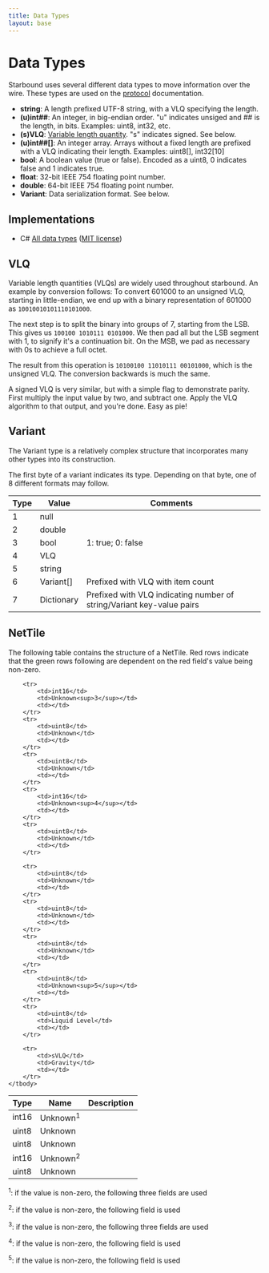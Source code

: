 ```yaml
---
title: Data Types
layout: base
---
```


# Data Types

Starbound uses several different data types to move information over the wire. These types are used on the [protocol](/networking) documentation.

* **string**: A length prefixed UTF-8 string, with a VLQ specifying the length.
* **(u)int##**: An integer, in big-endian order. "u" indicates unsiged and ## is the length, in bits. Examples: uint8, int32, etc.
* **(s)VLQ**: [Variable length quantity](https://en.wikipedia.org/wiki/Variable-length_quantity). "s" indicates signed. See below.
* **(u)int##[]**: An integer array. Arrays without a fixed length are prefixed with a VLQ indicating their length. Examples: uint8[], int32[10]
* **bool**: A boolean value (true or false). Encoded as a uint8, 0 indicates false and 1 indicates true.
* **float**: 32-bit IEEE 754 floating point number.
* **double**: 64-bit IEEE 754 floating point number.
* **Variant**: Data serialization format. See below.

## Implementations

* C# [All data types](https://github.com/SirCmpwn/StarNet/blob/master/StarNet/Common/StarboundStream.cs) ([MIT license](https://github.com/SirCmpwn/StarNet/blob/master/LICENSE))

## VLQ

Variable length quantities (VLQs) are widely used throughout starbound. An example by conversion follows:
To convert 601000 to an unsigned VLQ, starting in little-endian, we end up with a binary representation of 601000 as `10010010101110101000`.

The next step is to split the binary into groups of 7, starting from the LSB. This gives us `100100 1010111 0101000`. We then pad all but the LSB segment with 1, to signify it's a continuation bit. On the MSB, we pad as necessary with 0s to achieve a full octet.

The result from this operation is `10100100 11010111 00101000`, which is the unsigned VLQ. The conversion backwards is much the same.

A signed VLQ is very similar, but with a simple flag to demonstrate parity. First multiply the input value by two, and subtract one. Apply the VLQ algorithm to that output, and you're done. Easy as pie!

## Variant

The Variant type is a relatively complex structure that incorporates many other types into its construction.

The first byte of a variant indicates its type. Depending on that byte, one of 8 different formats may follow.

<table class="table">
    <thead>
        <tr>
            <th>Type</th>
            <th>Value</th>
            <th>Comments</th>
        </tr>
    </thead>
    <tbody>
        <tr>
            <td>1</td>
            <td>null</td>
            <td></td>
        </tr>
        <tr>
            <td>2</td>
            <td>double</td>
            <td></td>
        </tr>
        <tr>
            <td>3</td>
            <td>bool</td>
            <td>1: true; 0: false</td>
        </tr>
        <tr>
            <td>4</td>
            <td>VLQ</td>
            <td></td>
        </tr>
        <tr>
            <td>5</td>
            <td>string</td>
            <td></td>
        </tr>
        <tr>
            <td>6</td>
            <td>Variant[]</td>
            <td>Prefixed with VLQ with item count</td>
        </tr>
        <tr>
            <td>7</td>
            <td>Dictionary</td>
            <td>Prefixed with VLQ indicating number of string/Variant key-value pairs</td>
        </tr>
    </tbody>
</table>

## NetTile

The following table contains the structure of a NetTile. Red rows indicate that the green rows following are dependent on the red field's value being non-zero.

<table class="table">
    <thead>
        <th>Type</th>
        <th>Name</th>
        <th>Description</th>
    </thead>
    <tbody>
        <tr>
            <td>int16</td>
            <td>Unknown<sup>1</sup></td>
            <td></td>
        </tr>
        <tr>
            <td>uint8</td>
            <td>Unknown</td>
            <td></td>
        </tr>
        <tr>
            <td>uint8</td>
            <td>Unknown</td>
            <td></td>
        </tr>
        <tr>
            <td>int16</td>
            <td>Unknown<sup>2</sup></td>
            <td></td>
        </tr>
        <tr>
            <td>uint8</td>
            <td>Unknown</td>
            <td></td>
        </tr>

        <tr>
            <td>int16</td>
            <td>Unknown<sup>3</sup></td>
            <td></td>
        </tr>
        <tr>
            <td>uint8</td>
            <td>Unknown</td>
            <td></td>
        </tr>
        <tr>
            <td>uint8</td>
            <td>Unknown</td>
            <td></td>
        </tr>
        <tr>
            <td>int16</td>
            <td>Unknown<sup>4</sup></td>
            <td></td>
        </tr>
        <tr>
            <td>uint8</td>
            <td>Unknown</td>
            <td></td>
        </tr>

        <tr>
            <td>uint8</td>
            <td>Unknown</td>
            <td></td>
        </tr>
        <tr>
            <td>uint8</td>
            <td>Unknown</td>
            <td></td>
        </tr>
        <tr>
            <td>uint8</td>
            <td>Unknown</td>
            <td></td>
        </tr>
        <tr>
            <td>uint8</td>
            <td>Unknown<sup>5</sup></td>
            <td></td>
        </tr>
        <tr>
            <td>uint8</td>
            <td>Liquid Level</td>
            <td></td>
        </tr>

        <tr>
            <td>sVLQ</td>
            <td>Gravity</td>
            <td></td>
        </tr>
    </tbody>
</table>

<sup>1</sup>: if the value is non-zero, the following three fields are used

<sup>2</sup>: if the value is non-zero, the following field is used

<sup>3</sup>: if the value is non-zero, the following three fields are used

<sup>4</sup>: if the value is non-zero, the following field is used

<sup>5</sup>: if the value is non-zero, the following field is used

